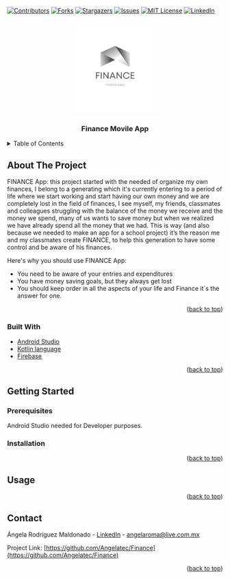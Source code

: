 <div id="top"></div>


[![Contributors][contributors-shield]][contributors-url]
[![Forks][forks-shield]][forks-url]
[![Stargazers][stars-shield]][stars-url]
[![Issues][issues-shield]][issues-url]
[![MIT License][license-shield]][license-url]
[![LinkedIn][linkedin-shield]][linkedin-url]


<!-- PROJECT LOGO -->
<br />
<div align="center">
  <a href="https://github.com/Angelatec/Finance">
    <img src="app/logo.png" alt="Logo" width="200" height="200">
  </a>

  <h3 align="center">Finance Movile App</h3>

 
</div>



<!-- TABLE OF CONTENTS -->
<details>
  <summary>Table of Contents</summary>
  <ol>
    <li>
      <a href="#about-the-project">About The Project</a>
      <ul>
        <li><a href="#built-with">Built With</a></li>
      </ul>
    </li>
    <li>
      <a href="#getting-started">Getting Started</a>
      <ul>
        <li><a href="#prerequisites">Prerequisites</a></li>
        <li><a href="#installation">Installation</a></li>
      </ul>
    </li>
    <li><a href="#usage">Usage</a></li>
    <li><a href="#contact">Contact</a></li>
  </ol>
</details>



<!-- ABOUT THE PROJECT -->
## About The Project


FINANCE App: this project started with the needed of organize my own finances, I belong to a generating which it's currently entering to a period of life where we start working and start having our own money and we are completely lost in the field of finances, I see myself, my friends, classmates and colleagues struggling with the balance of the money we receive and the money we spend, many of us wants to save money but when we realized we have already spend all the money that we had. This is way (and also because we needed to make an app for a school project) it’s the reason me and my classmates create FINANCE, to help this generation to have some control and be aware of his finances.   

Here's why you should use FINANCE App:
* You need to be aware of your entries and expenditures  
* You have money saving goals, but they always get lost 
* You should keep order in all the aspects of your life and Finance it´s the answer for one. 


<p align="right">(<a href="#top">back to top</a>)</p>


### Built With

* [Android Studio](https://developer.android.com/studio?hl=es-419&gclid=EAIaIQobChMImMCiuryo9QIVg8x3Ch1CvgWBEAAYASAAEgLqFvD_BwE&gclsrc=aw.ds)
* [Kotlin language](https://kotlinlang.org/)
* [Firebase](https://firebase.google.com/)


<p align="right">(<a href="#top">back to top</a>)</p>



<!-- GETTING STARTED -->
## Getting Started

### Prerequisites
Android Studio needed for Developer purposes. 

### Installation

<p align="right">(<a href="#top">back to top</a>)</p>



<!-- USAGE EXAMPLES -->
## Usage


<p align="right">(<a href="#top">back to top</a>)</p>






<!-- CONTACT -->
## Contact
Ángela Rodríguez Maldonado - [LinkedIn](https://www.linkedin.com/in/%C3%A1ngela-rodr%C3%ADguez-maldonado-b0788b1b5/) - angelaroma@live.com.mx

Project Link: [https://github.com/Angelatec/Finance](https://github.com/Angelatec/Finance)
<p align="right">(<a href="#top">back to top</a>)</p>


<!-- MARKDOWN LINKS & IMAGES -->
<!-- https://www.markdownguide.org/basic-syntax/#reference-style-links -->
[contributors-shield]: https://img.shields.io/github/contributors/github_username/repo_name.svg?style=for-the-badge
[contributors-url]: https://github.com/github_username/repo_name/graphs/contributors
[forks-shield]: https://img.shields.io/github/forks/github_username/repo_name.svg?style=for-the-badge
[forks-url]: https://github.com/github_username/repo_name/network/members
[stars-shield]: https://img.shields.io/github/stars/github_username/repo_name.svg?style=for-the-badge
[stars-url]: https://github.com/github_username/repo_name/stargazers
[issues-shield]: https://img.shields.io/github/issues/github_username/repo_name.svg?style=for-the-badge
[issues-url]: https://github.com/github_username/repo_name/issues
[license-shield]: https://img.shields.io/github/license/github_username/repo_name.svg?style=for-the-badge
[license-url]: https://github.com/github_username/repo_name/blob/master/LICENSE.txt
[linkedin-shield]: https://img.shields.io/badge/-LinkedIn-black.svg?style=for-the-badge&logo=linkedin&colorB=555
[linkedin-url]: https://www.linkedin.com/in/%C3%A1ngela-rodr%C3%ADguez-maldonado-b0788b1b5
[product-screenshot]: images/screenshot.png
